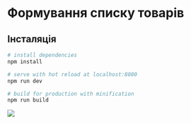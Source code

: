 # Формування списку товарів

## Інсталяція

``` bash
# install dependencies
npm install

# serve with hot reload at localhost:8080
npm run dev

# build for production with minification
npm run build
```

<img src="https://github.com/romeruk/TaskManager/blob/master/src/appImages/task%20manager.png">